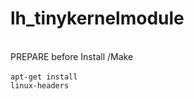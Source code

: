 # lh_tinykernelmodule

<br> PREPARE before Install /Make <br>
<br><code>apt-get install linux-headers</code>
